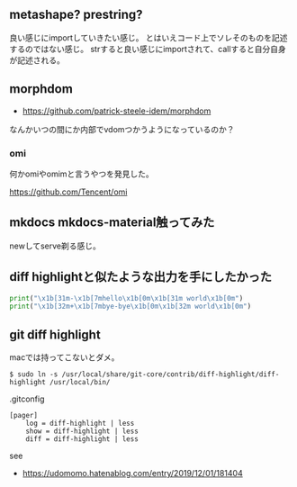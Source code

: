 ## metashape? prestring?

良い感じにimportしていきたい感じ。
とはいえコード上でソレそのものを記述するのではない感じ。
strすると良い感じにimportされて、callすると自分自身が記述される。


## morphdom

- https://github.com/patrick-steele-idem/morphdom

なんかいつの間にか内部でvdomつかうようになっているのか？

### omi

何かomiやomimと言うやつを発見した。

https://github.com/Tencent/omi

## mkdocs mkdocs-material触ってみた

newしてserve剃る感じ。

## diff highlightと似たような出力を手にしたかった

```python
print("\x1b[31m-\x1b[7mhello\x1b[0m\x1b[31m world\x1b[0m")
print("\x1b[32m+\x1b[7mbye-bye\x1b[0m\x1b[32m world\x1b[0m")
```

## git diff highlight

macでは持ってこないとダメ。

```console
$ sudo ln -s /usr/local/share/git-core/contrib/diff-highlight/diff-highlight /usr/local/bin/
```

.gitconfig

```
[pager]
    log = diff-highlight | less
    show = diff-highlight | less
    diff = diff-highlight | less
```

see

- https://udomomo.hatenablog.com/entry/2019/12/01/181404
